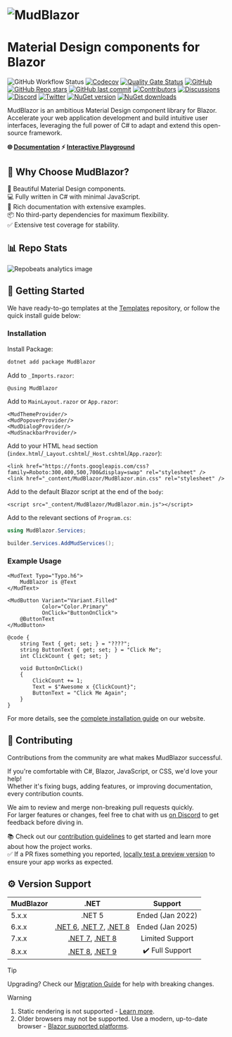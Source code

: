 ﻿<h1>
  <picture>
    <source media="(prefers-color-scheme: dark)" srcset="content/MudBlazor-GitHub-NoBg-Dark.png">
    <source media="(prefers-color-scheme: light)" srcset="content/MudBlazor-GitHub-NoBg.png">
    <img alt="MudBlazor" src="content/MudBlazor-GitHub-NoBg.png">
  </picture>
</h1>

# Material Design components for Blazor
![GitHub Workflow Status](https://img.shields.io/github/actions/workflow/status/mudblazor/mudblazor/build-test-mudblazor.yml?branch=dev&logo=github&style=flat-square)
[![Codecov](https://img.shields.io/codecov/c/github/MudBlazor/MudBlazor)](https://app.codecov.io/github/MudBlazor/MudBlazor)
[![Quality Gate Status](https://sonarcloud.io/api/project_badges/measure?project=MudBlazor_MudBlazor&metric=alert_status)](https://sonarcloud.io/summary/overall?id=MudBlazor_MudBlazor)
[![GitHub](https://img.shields.io/github/license/mudblazor/mudblazor?color=594ae2&logo=github&style=flat-square)](https://github.com/mudblazor/MudBlazor/blob/master/LICENSE)
[![GitHub Repo stars](https://img.shields.io/github/stars/mudblazor/mudblazor?color=594ae2&style=flat-square&logo=github)](https://github.com/mudblazor/MudBlazor/stargazers)
[![GitHub last commit](https://img.shields.io/github/last-commit/mudblazor/mudblazor?color=594ae2&style=flat-square&logo=github)](https://github.com/mudblazor/mudblazor)
[![Contributors](https://img.shields.io/github/contributors/mudblazor/mudblazor?color=594ae2&style=flat-square&logo=github)](https://github.com/mudblazor/mudblazor/graphs/contributors)
[![Discussions](https://img.shields.io/github/discussions/mudblazor/mudblazor?color=594ae2&logo=github&style=flat-square)](https://github.com/mudblazor/mudblazor/discussions)
[![Discord](https://img.shields.io/discord/786656789310865418?color=%237289da&label=Discord&logo=discord&logoColor=%237289da&style=flat-square)](https://discord.gg/mudblazor)
[![Twitter](https://img.shields.io/twitter/follow/MudBlazor?color=1DA1F2&label=Twitter&logo=Twitter&style=flat-square)](https://twitter.com/MudBlazor)
[![NuGet version](https://img.shields.io/nuget/v/MudBlazor?color=ff4081&label=nuget%20version&logo=nuget&style=flat-square)](https://www.nuget.org/packages/MudBlazor/)
[![NuGet downloads](https://img.shields.io/nuget/dt/MudBlazor?color=ff4081&label=nuget%20downloads&logo=nuget&style=flat-square)](https://www.nuget.org/packages/MudBlazor/)

MudBlazor is an ambitious Material Design component library for Blazor. Accelerate your web application development and build intuitive user interfaces, leveraging the full power of C# to adapt and extend this open-source framework.

**🌐 [Documentation](https://mudblazor.com) ⚡ [Interactive Playground](https://try.mudblazor.com/)**

## 💎 Why Choose MudBlazor?

🎨 Beautiful Material Design components.  
💻 Fully written in C# with minimal JavaScript.  
📖 Rich documentation with extensive examples.  
📦 No third-party dependencies for maximum flexibility.  
✅ Extensive test coverage for stability.  

## 📊 Repo Stats

![Repobeats analytics image](https://repobeats.axiom.co/api/embed/db53a44092e88fc34a4c0f37db12773b6787ec7e.svg)

## 🚀 Getting Started

We have ready-to-go templates at the [Templates](https://github.com/MudBlazor/Templates) repository, or follow the quick install guide below:

### Installation

Install Package:

```bash
dotnet add package MudBlazor
```

Add to `_Imports.razor`:

```razor
@using MudBlazor
```

Add to `MainLayout.razor` or `App.razor`:

```razor
<MudThemeProvider/>
<MudPopoverProvider/>
<MudDialogProvider/>
<MudSnackbarProvider/>
```

Add to your HTML `head` section (`index.html`/`_Layout.cshtml`/`_Host.cshtml`/`App.razor`):

```razor
<link href="https://fonts.googleapis.com/css?family=Roboto:300,400,500,700&display=swap" rel="stylesheet" />
<link href="_content/MudBlazor/MudBlazor.min.css" rel="stylesheet" />
```

Add to the default Blazor script at the end of the `body`:

```razor
<script src="_content/MudBlazor/MudBlazor.min.js"></script>
```

Add to the relevant sections of `Program.cs`:

```c#
using MudBlazor.Services;
```

```c#
builder.Services.AddMudServices();
```

### Example Usage

```razor
<MudText Typo="Typo.h6">
    MudBlazor is @Text
</MudText>

<MudButton Variant="Variant.Filled" 
           Color="Color.Primary" 
           OnClick="ButtonOnClick">
    @ButtonText
</MudButton>

@code {
    string Text { get; set; } = "????";
    string ButtonText { get; set; } = "Click Me";
    int ClickCount { get; set; }

    void ButtonOnClick()
    {
        ClickCount += 1;
        Text = $"Awesome x {ClickCount}";
        ButtonText = "Click Me Again";
    }
}
```

For more details, see the [complete installation guide](https://mudblazor.com/getting-started/installation) on our website.

## 🤝 Contributing

Contributions from the community are what makes MudBlazor successful.

If you're comfortable with C#, Blazor, JavaScript, or CSS, we'd love your help!  
Whether it's fixing bugs, adding features, or improving documentation, every contribution counts.

We aim to review and merge non-breaking pull requests quickly.  
For larger features or changes, feel free to chat with us [on Discord](https://discord.gg/mudblazor) to get feedback before diving in.

📚 Check out our [contribution guidelines](/CONTRIBUTING.md) to get started and learn more about how the project works.  
✅ If a PR fixes something you reported, [locally test a preview version](/TESTING.md) to ensure your app works as expected.

## ⚙️ Version Support

| MudBlazor | .NET | Support |
| :--- | :---: | :---: |
| 5.x.x | .NET 5 | Ended (Jan 2022) |
| 6.x.x | [.NET 6](https://dotnet.microsoft.com/download/dotnet/6.0), [.NET 7](https://dotnet.microsoft.com/download/dotnet/7.0), [.NET 8](https://dotnet.microsoft.com/download/dotnet/8.0) | Ended (Jan 2025) |
| 7.x.x | [.NET 7](https://dotnet.microsoft.com/download/dotnet/7.0), [.NET 8](https://dotnet.microsoft.com/download/dotnet/8.0) | Limited Support |
| 8.x.x | [.NET 8](https://dotnet.microsoft.com/download/dotnet/8.0), [.NET 9](https://dotnet.microsoft.com/download/dotnet/9.0) | :heavy_check_mark: Full Support |

> [!TIP]
> Upgrading? Check our [Migration Guide](https://github.com/MudBlazor/MudBlazor/blob/dev/MIGRATION.md) for help with breaking changes.  

> [!WARNING]
>
> 1. Static rendering is not supported - [Learn more](https://learn.microsoft.com/aspnet/core/blazor/components/render-modes).
> 2. Older browsers may not be supported. Use a modern, up-to-date browser - [Blazor supported platforms](https://learn.microsoft.com/aspnet/core/blazor/supported-platforms).
